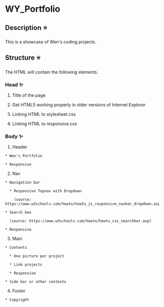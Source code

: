# WY_Portfolio

## Description :star:

This is a showcase of Wen's coding projects.

## Structure :star:

The HTML will contain the following elements.

### Head :sparkles:

  1. Title of the page

  2. Get HTML5 working properly in older versions of Internet
  Explorer

  3. Linking HTML to stylesheet.css

  4. Linking HTML to responsive.css

### Body :sparkles:

  1. Header

    * Wen's Portfolio

    * Responsive

  2. Nav

    * Navigation bar

      * Responsive Topnav with Dropdown

        (source: https://www.w3schools.com/howto/howto_js_responsive_navbar_dropdown.asp)

    * Search box

      (source: https://www.w3schools.com/howto/howto_css_searchbar.asp)

    * Responsive

  3. Main

    * Contents

      * One picture per project

      * Link projects

      * Responsive

    * Side bar or other contents

  4. Footer

    * Copyright
